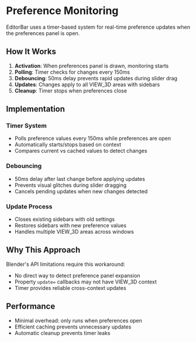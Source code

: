 # Preference Monitoring

EditorBar uses a timer-based system for real-time preference updates when the preferences panel is open.

## How It Works

1. **Activation**: When preferences panel is drawn, monitoring starts
2. **Polling**: Timer checks for changes every 150ms
3. **Debouncing**: 50ms delay prevents rapid updates during slider drag
4. **Updates**: Changes apply to all VIEW_3D areas with sidebars
5. **Cleanup**: Timer stops when preferences close

## Implementation

### Timer System
- Polls preference values every 150ms while preferences are open
- Automatically starts/stops based on context
- Compares current vs cached values to detect changes

### Debouncing
- 50ms delay after last change before applying updates
- Prevents visual glitches during slider dragging
- Cancels pending updates when new changes detected

### Update Process
- Closes existing sidebars with old settings
- Restores sidebars with new preference values
- Handles multiple VIEW_3D areas across windows

## Why This Approach

Blender's API limitations require this workaround:
- No direct way to detect preference panel expansion
- Property `update=` callbacks may not have VIEW_3D context
- Timer provides reliable cross-context updates

## Performance

- Minimal overhead: only runs when preferences open
- Efficient caching prevents unnecessary updates
- Automatic cleanup prevents timer leaks